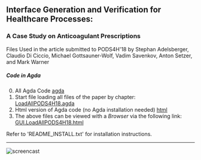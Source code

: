 ## Interface Generation and Verification for Healthcare Processes:
### A Case Study on Anticoagulant Prescriptions


Files Used in the article submitted to PODS4H'18 by Stephan Adelsberger, Claudio Di Ciccio, Michael Gottsauner-Wolf,
Vadim Savenkov, Anton Setzer, and Mark Warner


##### Code in Agda
0. All Agda Code
  [agda](/agda/)
1. Start file loading all files of the paper by chapter:
  [LoadAllPODS4H18.agda](/agda/examples/GUI/LoadAllPODS4H18.agda)
2. Html version of Agda code (no Agda installation needed)
  [html](/html/)
3. The above files can be viewed with a *Browser* via the following link:
   [GUI.LoadAllPODS4H18.html](http://www.cs.swan.ac.uk/~csetzer/transfer/pods4h18ujm3Hbsr5i/GUI.LoadAllPODS4H.html)
   
Refer to 'README_INSTALL.txt' for installation instructions.

---
![screencast](http://www.cs.swan.ac.uk/~csetzer/transfer/pods4h18ujm3Hbsr5i/Screencast-Executable-Process.gif)

